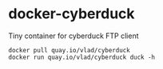 # docker-cyberduck
Tiny container for cyberduck FTP client


```
docker pull quay.io/vlad/cyberduck
docker run quay.io/vlad/cyberduck duck -h
```
